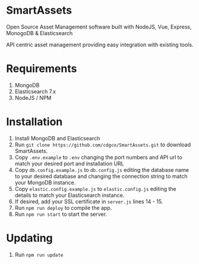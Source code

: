 # SmartAssets

Open Source Asset Management software built with NodeJS, Vue, Express, MonogoDB & Elasticsearch

API centric asset management providing easy integration with existing tools.

# Requirements
1. MongoDB
2. Elasticsearch 7.x
3. NodeJS / NPM

# Installation
1. Install MongoDB and Elasticsearch
2. Run `git clone https://github.com/cdgco/SmartAssets.git` to download SmartAssets.
3. Copy `.env.example` to `.env` changing the port numbers and API url to match your desired port and installation URL
4. Copy `db.config.example.js` to `db.config.js` editing the database name to your desired database and changing the connection string to match your MongoDB instance.
5. Copy `elastic.config.example.js` to `elastic.config.js` editing the details to match your Elasticsearch instance.
6. If desired, add your SSL certificate in `server.js` lines 14 - 15.
7. Run `npm run deploy` to compile the app.
8. Run `npm run start` to start the server.

# Updating
1. Run `npm run update`

